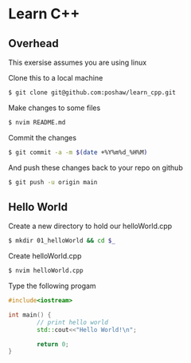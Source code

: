 # Learn C++

## Overhead

This exersise assumes you are using linux

Clone this to a local machine
``` bash
$ git clone git@github.com:poshaw/learn_cpp.git
```

Make changes to some files
``` bash
$ nvim README.md
```

Commit the changes
``` bash
$ git commit -a -m $(date +%Y%m%d_%H%M)
```

And push these changes back to your repo on github
``` bash
$ git push -u origin main
```

## Hello World

Create a new directory to hold our helloWorld.cpp
``` bash
$ mkdir 01_helloWorld && cd $_
```

Create helloWorld.cpp
``` bash
$ nvim helloWorld.cpp
```

Type the following progam
``` cpp
#include<iostream>

int main() {
        // print hello world
        std::cout<<"Hello World!\n";

        return 0;
}
```
